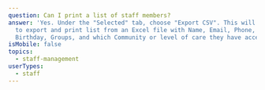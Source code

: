 ```yaml
---
question: Can I print a list of staff members?
answer: 'Yes. Under the "Selected" tab, choose "Export CSV". This will allow you
  to export and print list from an Excel file with Name, Email, Phone, Title,
  Birthday, Groups, and which Community or level of care they have access to. '
isMobile: false
topics:
  - staff-management
userTypes:
  - staff
---
```

